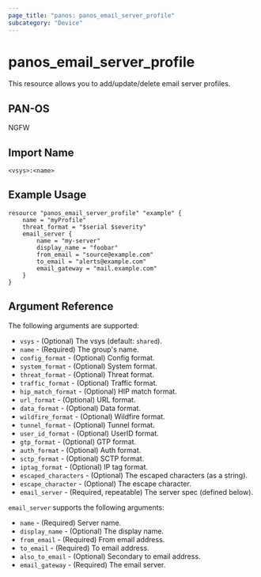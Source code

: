```yaml
---
page_title: "panos: panos_email_server_profile"
subcategory: "Device"
---
```


# panos_email_server_profile

This resource allows you to add/update/delete email server profiles.


## PAN-OS

NGFW


## Import Name

```
<vsys>:<name>
```


## Example Usage

```hcl
resource "panos_email_server_profile" "example" {
    name = "myProfile"
    threat_format = "$serial $severity"
    email_server {
        name = "my-server"
        display_name = "foobar"
        from_email = "source@example.com"
        to_email = "alerts@example.com"
        email_gateway = "mail.example.com"
    }
}
```

## Argument Reference

The following arguments are supported:

* `vsys` - (Optional) The vsys (default: `shared`).
* `name` - (Required) The group's name.
* `config_format` - (Optional) Config format.
* `system_format` - (Optional) System format.
* `threat_format` - (Optional) Threat format.
* `traffic_format` - (Optional) Traffic format.
* `hip_match_format` - (Optional) HIP match format.
* `url_format` - (Optional) URL format.
* `data_format` - (Optional) Data format.
* `wildfire_format` - (Optional) Wildfire format.
* `tunnel_format` - (Optional) Tunnel format.
* `user_id_format` - (Optional) UserID format.
* `gtp_format` - (Optional) GTP format.
* `auth_format` - (Optional) Auth format.
* `sctp_format` - (Optional) SCTP format.
* `iptag_format` - (Optional) IP tag format.
* `escaped_characters` - (Optional) The escaped characters (as a string).
* `escape_character` - (Optional) The escape character.
* `email_server` - (Required, repeatable) The server spec (defined below).

`email_server` supports the following arguments:

* `name` - (Required) Server name.
* `display_name` - (Optional) The display name.
* `from_email` - (Required) From email address.
* `to_email` - (Required) To email address.
* `also_to_email` - (Optional) Secondary to email address.
* `email_gateway` - (Required) The email server.
